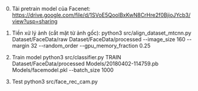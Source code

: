 0. Tải pretrain model của Facenet: https://drive.google.com/file/d/1SVoE5QoolBxKwN8CrHre2f0BjioJYcb3/view?usp=sharing
1. Tiền xử lý ảnh (cắt mặt từ ảnh gốc):
python3 src/align_dataset_mtcnn.py  Dataset/FaceData/raw Dataset/FaceData/processed --image_size 160 --margin 32  --random_order --gpu_memory_fraction 0.25 

2. Train model 
python3 src/classifier.py TRAIN Dataset/FaceData/processed Models/20180402-114759.pb Models/facemodel.pkl --batch_size 1000

3. Test
python3 src/face_rec_cam.py 
